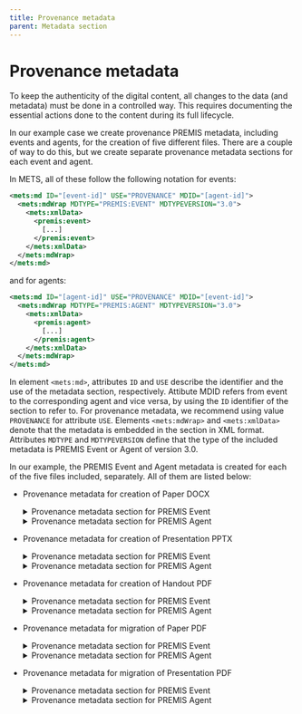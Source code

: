 ```yaml
---
title: Provenance metadata
parent: Metadata section
---
```

# Provenance metadata

To keep the authenticity of the digital content, all changes to the data (and metadata) must be done in a controlled way. This requires documenting the essential actions done to the content during its full lifecycle.

In our example case we create provenance PREMIS metadata, including events and agents, for the creation of five different files. There are a couple of way to do this, but we create separate provenance metadata sections for each event and agent.

In METS, all of these follow the following notation for events:

```xml
<mets:md ID="[event-id]" USE="PROVENANCE" MDID="[agent-id]">
  <mets:mdWrap MDTYPE="PREMIS:EVENT" MDTYPEVERSION="3.0">
    <mets:xmlData>
      <premis:event>
        [...]
      </premis:event>            
    </mets:xmlData>
  </mets:mdWrap>
</mets:md>
```

and for agents:

```xml
<mets:md ID="[agent-id]" USE="PROVENANCE" MDID="[event-id]">
  <mets:mdWrap MDTYPE="PREMIS:AGENT" MDTYPEVERSION="3.0">
    <mets:xmlData>
      <premis:agent>
        [...]
      </premis:agent>
    </mets:xmlData>
  </mets:mdWrap>
</mets:md>
```

In element `<mets:md>`, attributes `ID` and `USE` describe the identifier and the use of the metadata section, respectively. Attibute MDID refers from event to the corresponding agent and vice versa, by using the `ID` identifier of the section to refer to. For provenance metadata, we recommend using value `PROVENANCE` for attribute `USE`. Elements `<mets:mdWrap>` and `<mets:xmlData>` denote that the metadata is embedded in the section in XML format. Attributes `MDTYPE` and `MDTYPEVERSION` define that the type of the included metadata is PREMIS Event or Agent of version 3.0.

In our example, the PREMIS Event and Agent metadata is created for each of the five files included, separately. All of them are listed below:

- Provenance metadata for creation of Paper DOCX

    <details>

    <summary>Provenance metadata section for PREMIS Event</summary>

    ```xml
    <mets:md ID="event-001" USE="PROVENANCE" MDID="agent-001">
      <mets:mdWrap MDTYPE="PREMIS:EVENT" MDTYPEVERSION="3.0">
        <mets:xmlData>
          <premis:event>
            <premis:eventIdentifier>
              <premis:eventIdentifierType>local</premis:eventIdentifierType>
              <premis:eventIdentifierValue>event-001</premis:eventIdentifierValue>
            </premis:eventIdentifier>
            <premis:eventType authority="premisEventType" authorityURI="http://id.loc.gov/vocabulary/preservation/eventType" valueURI="http://id.loc.gov/vocabulary/preservation/eventType/cre">creation</premis:eventType>
            <premis:eventDateTime>2021-12-01T15:05</premis:eventDateTime>
            <premis:eventDetailInformation>
              <premis:eventDetail>Object created with Microsoft Office Word</premis:eventDetail>
            </premis:eventDetailInformation>
            <premis:linkingAgentIdentifier>
              <premis:linkingAgentIdentifierType>local</premis:linkingAgentIdentifierType>
              <premis:linkingAgentIdentifierValue>agent-001</premis:linkingAgentIdentifierValue>
              <premis:linkingAgentRole authority="premisEventRelatedAgentRole" authorityURI="http://id.loc.gov/vocabulary/preservation/eventRelatedAgentRole" valueURI="http://id.loc.gov/vocabulary/preservation/eventRelatedAgentRole/exe">executing program</premis:linkingAgentRole>
            </premis:linkingAgentIdentifier>
          </premis:event>            
        </mets:xmlData>
      </mets:mdWrap>
    </mets:md>
    ```

    </details>

    <details>

    <summary>Provenance metadata section for PREMIS Agent</summary>

    ```xml
    <mets:md ID="agent-001" USE="PROVENANCE" MDID="event-001">
      <mets:mdWrap MDTYPE="PREMIS:AGENT" MDTYPEVERSION="3.0">
        <mets:xmlData>
          <premis:agent>
            <premis:agentIdentifier>
              <premis:agentIdentifierType>local</premis:agentIdentifierType>
              <premis:agentIdentifierValue>agent-001</premis:agentIdentifierValue>
            </premis:agentIdentifier>
            <premis:agentName>Microsoft Office Word</premis:agentName>
            <premis:agentType authority="premisAgentType" authorityURI="http://id.loc.gov/vocabulary/preservation/agentType" valueURI="http://id.loc.gov/vocabulary/preservation/agentType/sof">software</premis:agentType>
            <premis:linkingEventIdentifier>
              <premis:linkingEventIdentifierType>local</premis:linkingEventIdentifierType>
              <premis:linkingEventIdentifierValue>event-001</premis:linkingEventIdentifierValue>
            </premis:linkingEventIdentifier>
          </premis:agent>
        </mets:xmlData>
      </mets:mdWrap>
    </mets:md>
    ```

    </details>

- Provenance metadata for creation of Presentation PPTX

    <details>

    <summary>Provenance metadata section for PREMIS Event</summary>

    ```xml
    <mets:md ID="event-002" USE="PROVENANCE" MDID="agent-002">
      <mets:mdWrap MDTYPE="PREMIS:EVENT" MDTYPEVERSION="3.0">
        <mets:xmlData>
          <premis:event>
            <premis:eventIdentifier>
              <premis:eventIdentifierType>local</premis:eventIdentifierType>
              <premis:eventIdentifierValue>event-002</premis:eventIdentifierValue>
            </premis:eventIdentifier>
            <premis:eventType authority="premisEventType" authorityURI="http://id.loc.gov/vocabulary/preservation/eventType" valueURI="http://id.loc.gov/vocabulary/preservation/eventType/cre">creation</premis:eventType>
            <premis:eventDateTime>2023-09-15T23:02</premis:eventDateTime>
            <premis:eventDetailInformation>
              <premis:eventDetail>Object created with Microsoft Office Powerpoint</premis:eventDetail>
            </premis:eventDetailInformation>
            <premis:linkingAgentIdentifier>
              <premis:linkingAgentIdentifierType>local</premis:linkingAgentIdentifierType>
              <premis:linkingAgentIdentifierValue>agent-002</premis:linkingAgentIdentifierValue>
              <premis:linkingAgentRole authority="premisEventRelatedAgentRole" authorityURI="http://id.loc.gov/vocabulary/preservation/eventRelatedAgentRole" valueURI="http://id.loc.gov/vocabulary/preservation/eventRelatedAgentRole/exe">executing program</premis:linkingAgentRole>
            </premis:linkingAgentIdentifier>
          </premis:event>            
        </mets:xmlData>
      </mets:mdWrap>
    </mets:md>
    ```

    </details>

    <details>

    <summary>Provenance metadata section for PREMIS Agent</summary>

    ```xml
    <mets:md ID="agent-002" USE="PROVENANCE" MDID="event-002">
      <mets:mdWrap MDTYPE="PREMIS:AGENT" MDTYPEVERSION="3.0">
        <mets:xmlData>
          <premis:agent>
            <premis:agentIdentifier>
              <premis:agentIdentifierType>local</premis:agentIdentifierType>
              <premis:agentIdentifierValue>agent-002</premis:agentIdentifierValue>
            </premis:agentIdentifier>
            <premis:agentName>Microsoft Office Powerpoint</premis:agentName>
            <premis:agentType authority="premisAgentType" authorityURI="http://id.loc.gov/vocabulary/preservation/agentType" valueURI="http://id.loc.gov/vocabulary/preservation/agentType/sof">software</premis:agentType>
            <premis:linkingEventIdentifier>
              <premis:linkingEventIdentifierType>local</premis:linkingEventIdentifierType>
              <premis:linkingEventIdentifierValue>event-002</premis:linkingEventIdentifierValue>
            </premis:linkingEventIdentifier>
          </premis:agent>
        </mets:xmlData>
      </mets:mdWrap>
    </mets:md>
    ```

    </details>

- Provenance metadata for creation of Handout PDF

    <details>

    <summary>Provenance metadata section for PREMIS Event</summary>      

    ```xml
    <mets:md ID="event-003" USE="PROVENANCE" MDID="agent-003">
      <mets:mdWrap MDTYPE="PREMIS:EVENT" MDTYPEVERSION="3.0">
        <mets:xmlData>
          <premis:event>
            <premis:eventIdentifier>
              <premis:eventIdentifierType>local</premis:eventIdentifierType>
              <premis:eventIdentifierValue>event-003</premis:eventIdentifierValue>
            </premis:eventIdentifier>
            <premis:eventType authority="premisEventType" authorityURI="http://id.loc.gov/vocabulary/preservation/eventType" valueURI="http://id.loc.gov/vocabulary/preservation/eventType/cre">creation</premis:eventType>
            <premis:eventDateTime>2023-09-19T16:09:15</premis:eventDateTime>
            <premis:eventDetailInformation>
              <premis:eventDetail>Object created from Microsoft Word for Windows</premis:eventDetail>
            </premis:eventDetailInformation>
            <premis:linkingAgentIdentifier>
              <premis:linkingAgentIdentifierType>local</premis:linkingAgentIdentifierType>
              <premis:linkingAgentIdentifierValue>agent-003</premis:linkingAgentIdentifierValue>
              <premis:linkingAgentRole authority="premisEventRelatedAgentRole" authorityURI="http://id.loc.gov/vocabulary/preservation/eventRelatedAgentRole" valueURI="http://id.loc.gov/vocabulary/preservation/eventRelatedAgentRole/exe">executing program</premis:linkingAgentRole>
            </premis:linkingAgentIdentifier>
          </premis:event>            
        </mets:xmlData>
      </mets:mdWrap>
    </mets:md>
    ```

    </details>

    <details>

    <summary>Provenance metadata section for PREMIS Agent</summary>

    ```xml
    <mets:md ID="agent-003" USE="PROVENANCE" MDID="event-003">
      <mets:mdWrap MDTYPE="PREMIS:AGENT" MDTYPEVERSION="3.0">
        <mets:xmlData>
          <premis:agent>
            <premis:agentIdentifier>
              <premis:agentIdentifierType>local</premis:agentIdentifierType>
              <premis:agentIdentifierValue>agent-003</premis:agentIdentifierValue>
            </premis:agentIdentifier>
            <premis:agentName>Microsoft Word</premis:agentName>
            <premis:agentType authority="premisAgentType" authorityURI="http://id.loc.gov/vocabulary/preservation/agentType" valueURI="http://id.loc.gov/vocabulary/preservation/agentType/sof">software</premis:agentType>
            <premis:linkingEventIdentifier>
              <premis:linkingEventIdentifierType>local</premis:linkingEventIdentifierType>
              <premis:linkingEventIdentifierValue>event-003</premis:linkingEventIdentifierValue>
            </premis:linkingEventIdentifier>
          </premis:agent>
        </mets:xmlData>
      </mets:mdWrap>
    </mets:md>
    ```

    </details>

- Provenance metadata for migration of Paper PDF

    <details>

    <summary>Provenance metadata section for PREMIS Event</summary>

    ```xml
    <mets:md ID="event-004" USE="PROVENANCE" MDID="agent-004">
      <mets:mdWrap MDTYPE="PREMIS:EVENT" MDTYPEVERSION="3.0">
        <mets:xmlData>
          <premis:event>
            <premis:eventIdentifier>
              <premis:eventIdentifierType>local</premis:eventIdentifierType>
              <premis:eventIdentifierValue>event-004</premis:eventIdentifierValue>
            </premis:eventIdentifier>
            <premis:eventType authority="premisEventType" authorityURI="http://id.loc.gov/vocabulary/preservation/eventType" valueURI="http://id.loc.gov/vocabulary/preservation/eventType/mig">migration</premis:eventType>
            <premis:eventDateTime>2023-11-01T19:52:59</premis:eventDateTime>
            <premis:eventDetailInformation>
              <premis:eventDetail>Object migrated from Microsoft Word for Windows to Acrobat PDF 1.4 - Portable Document Format</premis:eventDetail>
            </premis:eventDetailInformation>
            <premis:linkingAgentIdentifier>
              <premis:linkingAgentIdentifierType>local</premis:linkingAgentIdentifierType>
              <premis:linkingAgentIdentifierValue>agent-004</premis:linkingAgentIdentifierValue>
              <premis:linkingAgentRole authority="premisEventRelatedAgentRole" authorityURI="http://id.loc.gov/vocabulary/preservation/eventRelatedAgentRole" valueURI="http://id.loc.gov/vocabulary/preservation/eventRelatedAgentRole/exe">executing program</premis:linkingAgentRole>
            </premis:linkingAgentIdentifier>
          </premis:event>            
        </mets:xmlData>
      </mets:mdWrap>
    </mets:md>
    ```

    </details>

    <details>

    <summary>Provenance metadata section for PREMIS Agent</summary>

    ```xml
    <mets:md ID="agent-004" USE="PROVENANCE" MDID="event-004">
      <mets:mdWrap MDTYPE="PREMIS:AGENT" MDTYPEVERSION="3.0">
        <mets:xmlData>
          <premis:agent>
            <premis:agentIdentifier>
              <premis:agentIdentifierType>local</premis:agentIdentifierType>
              <premis:agentIdentifierValue>agent-004</premis:agentIdentifierValue>
            </premis:agentIdentifier>
            <premis:agentName>macOS Version 12.6.8 (Build 21G725) Quartz PDFContext</premis:agentName>
            <premis:agentType authority="premisAgentType" authorityURI="http://id.loc.gov/vocabulary/preservation/agentType" valueURI="http://id.loc.gov/vocabulary/preservation/agentType/sof">software</premis:agentType>
            <premis:linkingEventIdentifier>
              <premis:linkingEventIdentifierType>local</premis:linkingEventIdentifierType>
              <premis:linkingEventIdentifierValue>event-004</premis:linkingEventIdentifierValue>
            </premis:linkingEventIdentifier>
          </premis:agent>
        </mets:xmlData>
      </mets:mdWrap>
    </mets:md>
    ```

    </details>

- Provenance metadata for migration of Presentation PDF

    <details>

    <summary>Provenance metadata section for PREMIS Event</summary>

    ```xml
    <mets:md ID="event-005" USE="PROVENANCE" MDID="agent-005">
      <mets:mdWrap MDTYPE="PREMIS:EVENT" MDTYPEVERSION="3.0">
        <mets:xmlData>
          <premis:event>
            <premis:eventIdentifier>
              <premis:eventIdentifierType>local</premis:eventIdentifierType>
              <premis:eventIdentifierValue>event-005</premis:eventIdentifierValue>
            </premis:eventIdentifier>
            <premis:eventType authority="premisEventType" authorityURI="http://id.loc.gov/vocabulary/preservation/eventType" valueURI="http://id.loc.gov/vocabulary/preservation/eventType/mig">migration</premis:eventType>
            <premis:eventDateTime>2023-09-15T23:09:29</premis:eventDateTime>
            <premis:eventDetailInformation>
              <premis:eventDetail>Object migrated from Microsoft Powerpoint for Windows to Acrobat PDF 1.7 - Portable Document Format</premis:eventDetail>
            </premis:eventDetailInformation>
            <premis:linkingAgentIdentifier>
              <premis:linkingAgentIdentifierType>local</premis:linkingAgentIdentifierType>
              <premis:linkingAgentIdentifierValue>agent-005</premis:linkingAgentIdentifierValue>
              <premis:linkingAgentRole authority="premisEventRelatedAgentRole" authorityURI="http://id.loc.gov/vocabulary/preservation/eventRelatedAgentRole" valueURI="http://id.loc.gov/vocabulary/preservation/eventRelatedAgentRole/exe">executing program</premis:linkingAgentRole>
            </premis:linkingAgentIdentifier>
          </premis:event>            
        </mets:xmlData>
      </mets:mdWrap>
    </mets:md>
    ```

    </details>

    <details>

    <summary>Provenance metadata section for PREMIS Agent</summary>

    ```xml
    <mets:md ID="agent-005" USE="PROVENANCE" MDID="event-005">
      <mets:mdWrap MDTYPE="PREMIS:AGENT" MDTYPEVERSION="3.0">
        <mets:xmlData>
          <premis:agent>
            <premis:agentIdentifier>
              <premis:agentIdentifierType>local</premis:agentIdentifierType>
              <premis:agentIdentifierValue>agent-005</premis:agentIdentifierValue>
            </premis:agentIdentifier>
            <premis:agentName>Microsoft® PowerPoint® for Microsoft 365</premis:agentName>
            <premis:agentType authority="premisAgentType" authorityURI="http://id.loc.gov/vocabulary/preservation/agentType" valueURI="http://id.loc.gov/vocabulary/preservation/agentType/sof">software</premis:agentType>
            <premis:linkingEventIdentifier>
              <premis:linkingEventIdentifierType>local</premis:linkingEventIdentifierType>
              <premis:linkingEventIdentifierValue>event-005</premis:linkingEventIdentifierValue>
            </premis:linkingEventIdentifier>
          </premis:agent>
        </mets:xmlData>
      </mets:mdWrap>
    </mets:md>
    ```

    </details>
